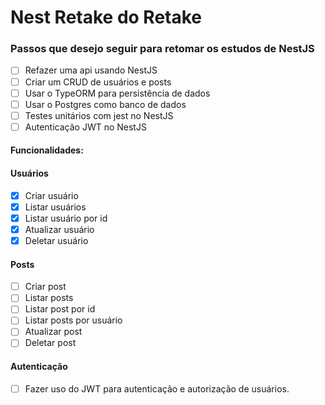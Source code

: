 # Nest Retake do Retake

### Passos que desejo seguir para retomar os estudos de NestJS

- [ ] Refazer uma api usando NestJS
- [ ] Criar um CRUD de usuários e posts
- [ ] Usar o TypeORM para persistência de dados
- [ ] Usar o Postgres como banco de dados
- [ ] Testes unitários com jest no NestJS
- [ ] Autenticação JWT no NestJS

#### Funcionalidades:

#### Usuários

- [x] Criar usuário
- [x] Listar usuários
- [x] Listar usuário por id
- [x] Atualizar usuário
- [x] Deletar usuário

#### Posts

- [ ] Criar post
- [ ] Listar posts
- [ ] Listar post por id
- [ ] Listar posts por usuário
- [ ] Atualizar post
- [ ] Deletar post

#### Autenticação

- [ ] Fazer uso do JWT para autenticação e autorização de usuários.

